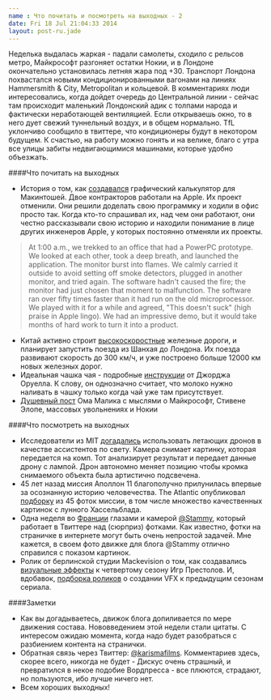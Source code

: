 ```yaml
---
name : Что почитать и посмотреть на выходных - 2
date: Fri 18 Jul 21:04:33 2014
layout: post-ru.jade
---
```


Неделька выдалась жаркая - падали самолеты, сходило с рельсов метро, Майкрософт разгоняет остатки Нокии, и в Лондоне окончательно установилась летняя жара под +30. Транспорт Лондона похвастался новыми кондиционированными вагонами на линиях Hammersmith & City, Metropolitan и кольцевой. В комментариях люди интересовались, когда дойдет очередь до Центральной линии - сейчас там происходит маленький Лондонский адик с толпами народа и фактически неработающей вентиляцией. Если открываешь окно, то в него дует свежий туннельный воздух, и в общем нормально. TfL уклончиво сообщило в твиттере, что кондиционеры будут в некотором будущем. К счастью, на работу можно гонять и на велике, благо с утра все улицы забиты недвигающимися машинами, которые удобно объезжать.

####Что почитать на выходных

* История о том, как [создавался](http://www.pacifict.com/Story/) графический калькулятор для Макинтошей. Двое контракторов работали на Apple. Их проект отменили. Они решили доделать свою программку и ходили в офис просто так. Когда кто-то спрашивал их, над чем они работают, они честно рассказывали свою историю и находили понимание в лице других инженеров Apple, у которых постоянно отменяли их проекты.

>At 1:00 a.m., we trekked to an office that had a PowerPC prototype. We looked at each other, took a deep breath, and launched the application. The monitor burst into flames. We calmly carried it outside to avoid setting off smoke detectors, plugged in another monitor, and tried again. The software hadn't caused the fire; the monitor had just chosen that moment to malfunction. The software ran over fifty times faster than it had run on the old microprocessor. We played with it for a while and agreed, "This doesn't suck" (high praise in Apple lingo). We had an impressive demo, but it would take months of hard work to turn it into a product.

* Китай активно строит [высокоскоростные](http://www.bbc.co.uk/news/world-asia-28289319) железные дороги, и планирует запустить поезда из Шанхая до Лондона. Их поезда развивают скорость до 300 км/ч, и уже построено больше 12000 км новых железных дорог.
* Идеальная чашка чая - подробные [инструкции](http://www.thekitchn.com/how-to-make-a-perfect-cup-of-tea-according-to-george-orwell-191448) от Джорджа Оруелла. К слову, он однозначно считает, что молоко нужно наливать в чашку только когда чай уже там присутствует.
* [Душевный пост](http://om.co/2014/07/17/rewarding-failure/) Ома Малика с мыслями о Майкрософт, Стивене Элопе, массовых увольнениях и Нокии

####Что посмотреть на выходных

* Исследователи из MIT [догадались](http://newsoffice.mit.edu/2014/drone-lighting-0711) использовать летающих дронов в качестве ассистентов по свету. Камера снимает картинку, которая передается на комп. Тот анализирует результат и передает данные дрону с лампой. Дрон автономно меняет позицию чтобы кромка снимаемого объекта была артистично подсвечена.
* 45 лет назад миссия Аполлон 11 благополучно прилунилась впервые за осознанную историю человечества. The Atlantic опубликовал [подборку](http://www.theatlantic.com/infocus/2014/07/45-years-ago-we-landed-men-on-the-moon/100775/) из 45 фоток миссии, в том числе множество качественных картинок с лунного Хассельблада.
* Одна неделя во [Франции](http://paulstamatiou.com/photos/france/one-week-in-france/) глазами и камерой [@Stammy](https://twitter.com/stammy), который работает в Твиттере над (сюрприз) фотками. Как известно, фотки на страничке в интернете могут быть очень непростой задачей. Мне кажется, в своем фото движке для блога @Stammy отлично справился с показом картинок.
* Ролик от берлинской студии Mackevision о том, как создавались [визуальные эффекты](http://vimeo.com/100095868) к четвертому сезону Игр Престолов. И, вдобавок, [подборка роликов](http://nofilmschool.com/2014/07/behind-scenes-visual-effects-game-of-thrones/) о создании VFX к предыдущим сезонам сериала.

####Заметки

* Как вы догадываетесь, движок блога допиливается по мере движения состава. Нововведением этой недели стали цитаты. С интересом ожидаю момента, когда надо будет разобраться с разбиением контента на странички.
* Обратная связь через Твиттер: [@karismafilms](http://twitter.com/karismafilms). Комментариев здесь, скорее всего, никогда не будет - Дискус очень страшный, и превратился в некое подобие Вордпресса - все плюются, страдают, но пользуются, ибо лучше ничего нет.
* Всем хороших выходных!
